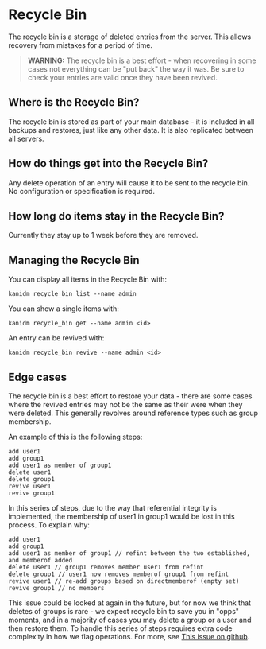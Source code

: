 # Recycle Bin

The recycle bin is a storage of deleted entries from the server. This allows
recovery from mistakes for a period of time.

> **WARNING:** The recycle bin is a best effort - when recovering in some cases
> not everything can be "put back" the way it was. Be sure to check your entries
> are valid once they have been revived.

## Where is the Recycle Bin?

The recycle bin is stored as part of your main database - it is included in all
backups and restores, just like any other data. It is also replicated between
all servers.

## How do things get into the Recycle Bin?

Any delete operation of an entry will cause it to be sent to the recycle bin. No
configuration or specification is required.

## How long do items stay in the Recycle Bin?

Currently they stay up to 1 week before they are removed.

## Managing the Recycle Bin

You can display all items in the Recycle Bin with:

    kanidm recycle_bin list --name admin

You can show a single items with:

    kanidm recycle_bin get --name admin <id>

An entry can be revived with:

    kanidm recycle_bin revive --name admin <id>

## Edge cases

The recycle bin is a best effort to restore your data - there are some cases where
the revived entries may not be the same as their were when they were deleted. This
generally revolves around reference types such as group membership.

An example of this is the following steps:

    add user1
    add group1
    add user1 as member of group1
    delete user1
    delete group1
    revive user1
    revive group1

In this series of steps, due to the way that referential integrity is implemented, the
membership of user1 in group1 would be lost in this process. To explain why:

    add user1
    add group1
    add user1 as member of group1 // refint between the two established, and memberof added
    delete user1 // group1 removes member user1 from refint
    delete group1 // user1 now removes memberof group1 from refint
    revive user1 // re-add groups based on directmemberof (empty set)
    revive group1 // no members

This issue could be looked at again in the future, but for now we think that deletes of
groups is rare - we expect recycle bin to save you in "opps" moments, and in a majority
of cases you may delete a group or a user and then restore them. To handle this series
of steps requires extra code complexity in how we flag operations. For more,
see [This issue on github](https://github.com/kanidm/kanidm/issues/177).


